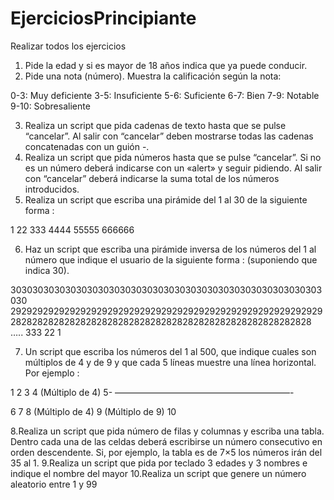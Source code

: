 # EjerciciosPrincipiante
Realizar todos los ejercicios

1. Pide la edad y si es mayor de 18 años indica que ya puede conducir.
2. Pide una nota (número). Muestra la calificación según la nota:

0-3: Muy deficiente
3-5: Insuficiente
5-6: Suficiente
6-7: Bien
7-9: Notable
9-10: Sobresaliente

3. Realiza un script que pida cadenas de texto  hasta que se pulse “cancelar”. Al salir con “cancelar” deben mostrarse todas las cadenas concatenadas con un guión -.
4. Realiza un script que pida números hasta que se pulse “cancelar”. Si no es un número deberá indicarse con un «alert» y seguir pidiendo. Al salir con “cancelar” deberá indicarse la suma total de los números introducidos.
5. Realiza un script que escriba una pirámide del 1 al 30 de la siguiente forma :

1
22
333
4444
55555
666666

6. Haz un script que escriba una pirámide inversa de los números del 1 al número que indique el usuario de la siguiente forma : (suponiendo que indica 30).

303030303030303030303030303030303030303030303030303030303030
2929292929292929292929292929292929292929292929292929292929
28282828282828282828282828282828282828282828282828282828
…..
333
22
1

7. Un script que escriba los números del 1 al 500, que indique cuales son múltiplos de 4 y de 9 y que cada 5 líneas muestre una línea horizontal. Por ejemplo :

1
2
3
4 (Múltiplo de 4)
5-
————————————————————-

6
7
8 (Múltiplo de 4)
9 (Múltiplo de 9)
10


8.Realiza un script que pida número de filas y columnas y escriba una tabla. Dentro cada una de las celdas deberá escribirse un número consecutivo en orden descendente. Si, por ejemplo, la tabla es de 7×5 los números irán del 35 al 1.
9.Realiza un script que pida por teclado 3 edades y 3 nombres e indique el nombre del mayor
10.Realiza un script que genere un número aleatorio entre 1 y 99
